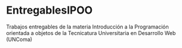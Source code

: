 # EntregablesIPOO
Trabajos entregables de la materia Introducción a la Programación orientada a objetos de la Tecnicatura Universitaria en Desarrollo Web (UNComa)
